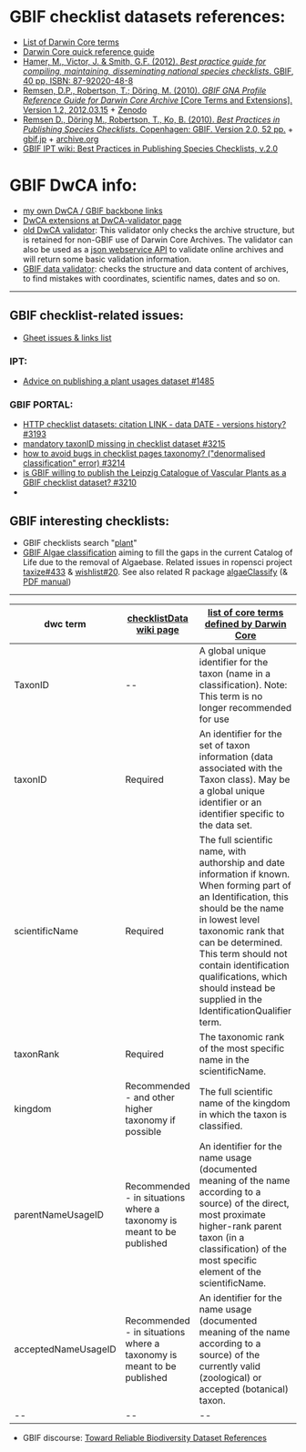 # GBIF checklist datasets references:

- [List of Darwin Core terms](https://dwc.tdwg.org/list)
- [Darwin Core quick reference guide](https://dwc.tdwg.org/terms/)
- [Hamer, M., Victor, J. & Smith, G.F. (2012). _Best practice guide for compiling, maintaining, disseminating national species checklists_. GBIF, 40 pp, ISBN: 87-92020-48-8](https://www.gbif.org/document/80784/best-practice-guide-for-compiling-maintaining-disseminating-national-species-checklists)
- [Remsen, D.P., Robertson, T.; Döring, M. (2010). _GBIF GNA Profile Reference Guide for Darwin Core Archive_ [Core Terms and Extensions]. Version 1.2, 2012.03.15](https://www.gbif.jp/v2/pdf/gbif_gna_profile_reference_guide.pdf) + [Zenodo](https://zenodo.org/record/3463261#.YA2zA3b0lQI)
- [Remsen D., Döring M., Robertson, T., Ko, B. (2010). _Best Practices in Publishing Species Checklists_. Copenhagen: GBIF. Version 2.0, 52 pp.](http://web.archive.org/web/20150906005234/http://www.gbif.org/resource/80647) + [gbif.jp](https://www.gbif.jp/v2/pdf/checklist_how-tw.v2.pdf) + [archive.org](http://web.archive.org/web/20210124181939/https://www.gbif.jp/v2/pdf/checklist_how-tw.v2.pdf)
- [GBIF IPT wiki: Best Practices in Publishing Species Checklists, v.2.0](https://github.com/gbif/ipt/wiki/BestPracticesChecklists)

# GBIF DwCA info:
- [my own DwCA / GBIF backbone links](https://github.com/abubelinha/DwCA)
- [DwCA extensions at DwCA-validator page](https://tools.gbif.org/dwca-validator/extensions.do)
- [old DwCA validator](https://tools.gbif.org/dwca-validator/home.do): This validator only checks the archive structure, but is retained for non-GBIF use of Darwin Core Archives. The validator can also be used as a [json webservice API](https://tools.gbif.org/dwca-validator/api.do) to validate online archives and will return some basic validation information.
- [GBIF data validator](https://www.gbif.org/tools/data-validator): checks the structure and data content of archives, to find mistakes with coordinates, scientific names, dates and so on.

------------------------------------------------

## GBIF checklist-related issues:
- [Gheet issues & links list](https://docs.google.com/spreadsheets/d/1xwYcIbxnU3zlUJmFfBxcsvyZq0MesDXuUwRNBrL2aSU/edit#gid=0)
### IPT:
- [Advice on publishing a plant usages dataset #1485](https://github.com/gbif/ipt/issues/1485)
### GBIF PORTAL:
- [HTTP checklist datasets: citation LINK - data DATE - versions history? #3193](https://github.com/gbif/portal-feedback/issues/3193)
- [mandatory taxonID missing in checklist dataset #3215](https://github.com/gbif/portal-feedback/issues/3215)
- [how to avoid bugs in checklist pages taxonomy? ("denormalised classification" error) #3214](https://github.com/gbif/portal-feedback/issues/3214)
- [is GBIF willing to publish the Leipzig Catalogue of Vascular Plants as a GBIF checklist dataset? #3210](https://github.com/gbif/portal-feedback/issues/3210)
- []()

## GBIF interesting checklists:
- GBIF checklists search "[plant](https://www.gbif.org/dataset/search?q=plant&type=CHECKLIST)"
- [GBIF Algae classification](https://github.com/gbif/algae) aiming to fill the gaps in the current Catalog of Life due to the removal of Algaebase. Related issues in ropensci project [taxize#433](https://github.com/ropensci/taxize/issues/433#issuecomment-167071651) & [wishlist#20](https://github.com/ropensci/wishlist/issues/20).
See also related R package [algaeClassify](https://cran.r-project.org/web/packages/algaeClassify/) (& [PDF manual](https://cran.r-project.org/web/packages/algaeClassify/algaeClassify.pdf))


----

dwc term  | [checklistData wiki page](https://github.com/gbif/ipt/wiki/checklistData#required-dwc-fields) | [list of core terms defined by Darwin Core](http://rs.tdwg.org/dwc/terms.htm)
-- | -- | --
TaxonID | -- | A global unique identifier for the taxon (name in a classification). Note: This term is no longer recommended for use
taxonID | Required | An identifier for the set of taxon information (data associated with the Taxon class). May be a global unique identifier or an identifier specific to the data set.
scientificName | Required | The full scientific name, with authorship and date information if known. When forming part of an Identification, this should be the name in lowest level taxonomic rank that can be determined. This term should not contain identification qualifications, which should instead be supplied in the IdentificationQualifier term.
taxonRank | Required | The taxonomic rank of the most specific name in the scientificName.
kingdom | Recommended - and other higher taxonomy if possible | The full scientific name of the kingdom in which the taxon is classified.
parentNameUsageID | Recommended - in situations where a taxonomy is meant to be published | An identifier for the name usage (documented meaning of the name according to a source) of the direct, most proximate higher-rank parent taxon (in a classification) of the most specific element of the scientificName.
acceptedNameUsageID | Recommended - in situations where a taxonomy is meant to be published | An identifier for the name usage (documented meaning of the name according to a source) of the currently valid (zoological) or accepted (botanical) taxon.
-- | -- | --

- GBIF discourse: [Toward Reliable Biodiversity Dataset References](https://discourse.gbif.org/t/toward-reliable-biodiversity-dataset-references/1637)
